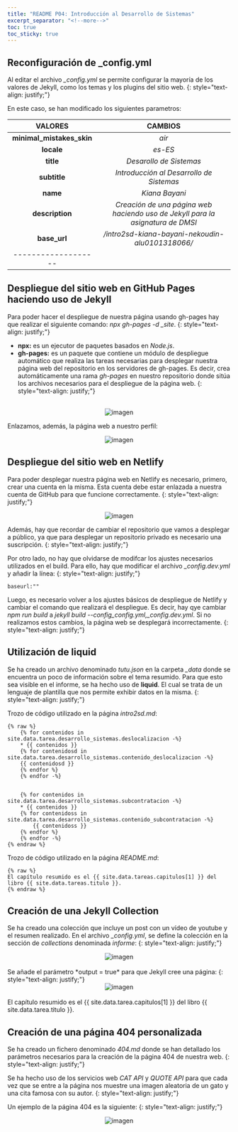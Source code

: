 ```yaml
---
title: "README P04: Introducción al Desarrollo de Sistemas"
excerpt_separator: "<!--more-->"
toc: true
toc_sticky: true
---
```

## Reconfiguración de _config.yml
Al editar el archivo *_config.yml* se permite configurar la mayoría de los valores de Jekyll, como los temas y los plugins del sitio web. 
{: style="text-align: justify;"}

En este caso, se han modificado los siguientes parametros:

| **VALORES** | **CAMBIOS** |
|:--------:|:-------:|
| **minimal_mistakes_skin** | *air* |
| **locale** | *es-ES* |
| **title** | *Desarollo de Sistemas* |
| **subtitle** | *Introducción al Desarrollo de Sistemas* |
| **name** | *Kiana Bayani* |
| **description** | *Creación de una página web haciendo uso de Jekyll para la asignatura de DMSI* |
| **base_url** | */intro2sd-kiana-bayani-nekoudin-alu0101318066/* |
|-------------------|

## Despliegue del sitio web en GitHub Pages haciendo uso de Jekyll
Para poder hacer el despliegue de nuestra página usando gh-pages hay que realizar el siguiente comando: *npx gh-pages -d _site*.
{: style="text-align: justify;"}

- **npx:** es un ejecutor de paquetes basados en *Node.js*.
- **gh-pages:** es un paquete que contiene un módulo de despliegue automático que realiza las tareas necesarias para desplegar nuestra página web del repositorio en los servidores de gh-pages. Es decir, crea automáticamente una rama *gh-pages* en nuestro repositorio donde sitúa los archivos necesarios para el despliegue de la página web.
{: style="text-align: justify;"}

<br>
<div align="center"><img src="../img/pag_web.png" alt="imagen"></div>

Enlazamos, además, la página web a nuestro perfil:
<br>
<div align="center"><img src="../img/about.png" alt="imagen"></div>

## Despliegue del sitio web en Netlify
Para poder desplegar nuestra página web en Netlify es necesario, primero, crear una cuenta en la misma. Esta cuenta debe estar enlazada a nuestra cuenta de GitHub para que funcione correctamente. 
{: style="text-align: justify;"}
<br>
<div align="center"><img src="../img/deploy_netlify.png" alt="imagen"></div>

Además, hay que recordar de cambiar el repositorio que vamos a desplegar a público, ya que para desplegar un repositorio privado es necesario una suscripción.
{: style="text-align: justify;"}

Por otro lado, no hay que olvidarse de modifcar los ajustes necesarios utilizados en el build. Para ello, hay que modificar el archivo *_config.dev.yml* y añadir la línea:
{: style="text-align: justify;"}

~~~
baseurl:""
~~~

Luego, es necesario volver a los ajustes básicos de despliegue de Netlify y cambiar el comando que realizará el despliegue. Es decir, hay qye cambiar *npm run build* a *jekyll build --config_config.yml,_config.dev.yml*. Si no realizamos estos cambios, la página web se desplegará incorrectamente.
{: style="text-align: justify;"}

## Utilización de liquid
Se ha creado un archivo denominado *tutu.json* en la carpeta *_data* donde se encuentra un poco de información sobre el tema resumido. Para que esto sea visible en el informe, se ha hecho uso de **liquid**. El cual se trata de un lenguaje de plantilla que nos permite exhibir datos en la misma.
{: style="text-align: justify;"}


Trozo de código utilizado en la página *intro2sd.md*:

~~~
{% raw %}
    {% for contenidos in site.data.tarea.desarrollo_sistemas.deslocalizacion -%} 
    * {{ contenidos }}
    {% for contenidosd in site.data.tarea.desarrollo_sistemas.contenido_deslocalizacion -%}
    {{ contenidosd }}
    {% endfor %}
    {% endfor -%}


    {% for contenidos in site.data.tarea.desarrollo_sistemas.subcontratacion -%} 
    * {{ contenidos }}
    {% for contenidoss in site.data.tarea.desarrollo_sistemas.contenido_subcontratacion -%} 
        {{ contenidoss }}
    {% endfor %}
    {% endfor -%}
{% endraw %}
~~~

Trozo de código utilizado en la página *README.md*:

~~~
{% raw %}
El capítulo resumido es el {{ site.data.tareas.capitulos[1] }} del libro {{ site.data.tareas.titulo }}.
{% endraw %}
~~~

## Creación de una Jekyll Collection
Se ha creado una colección que incluye un post con un vídeo de youtube y el resumen realizado. 
En el archivo *_config.yml*, se define la colección en la sección de *collections* denominada *informe*:
{: style="text-align: justify;"}

<div align="center"><img src="../img/collections.png" alt="imagen"/></div>
<br>
Se añade el parámetro *output = true* para que Jekyll cree una página:
{: style="text-align: justify;"}
 
<div align="center"><img src="../img/defaults.png" alt="imagen"/></div>
<br>
El capítulo resumido es el {{ site.data.tarea.capitulos[1] }} del libro {{ site.data.tarea.titulo }}.

## Creación de una página 404 personalizada
Se ha creado un fichero denominado *404.md* donde se han detallado los parámetros necesarios para la creación de la página 404 de nuestra web.
{: style="text-align: justify;"}

Se ha hecho uso de los servicios web *CAT API* y *QUOTE API* para que cada vez que se entre a la página nos muestre una imagen aleatoria de un gato y una cita famosa con su autor.
{: style="text-align: justify;"}

Un ejemplo de la página 404 es la siguiente:
{: style="text-align: justify;"}

<div align="center"><img src="../img/pag_404_buena.png" alt="imagen"/></div>
